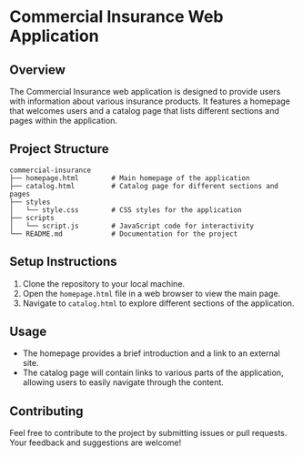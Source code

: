 # Commercial Insurance Web Application

## Overview
The Commercial Insurance web application is designed to provide users with information about various insurance products. It features a homepage that welcomes users and a catalog page that lists different sections and pages within the application.

## Project Structure
```
commercial-insurance
├── homepage.html        # Main homepage of the application
├── catalog.html         # Catalog page for different sections and pages
├── styles
│   └── style.css        # CSS styles for the application
├── scripts
│   └── script.js        # JavaScript code for interactivity
└── README.md            # Documentation for the project
```

## Setup Instructions
1. Clone the repository to your local machine.
2. Open the `homepage.html` file in a web browser to view the main page.
3. Navigate to `catalog.html` to explore different sections of the application.

## Usage
- The homepage provides a brief introduction and a link to an external site.
- The catalog page will contain links to various parts of the application, allowing users to easily navigate through the content.

## Contributing
Feel free to contribute to the project by submitting issues or pull requests. Your feedback and suggestions are welcome!